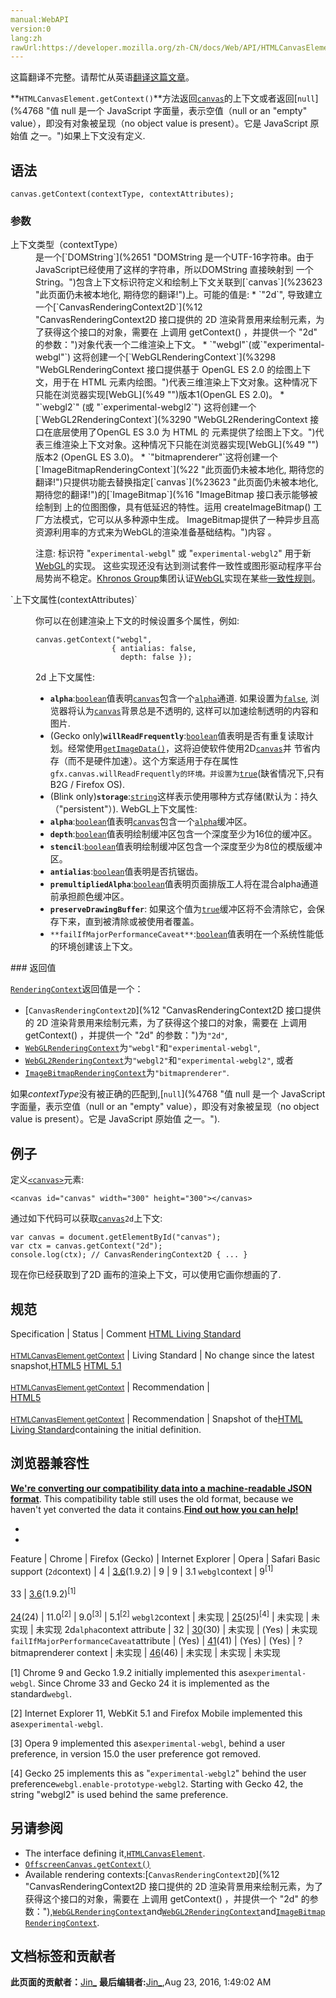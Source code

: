 ```yaml
---
manual:WebAPI
version:0
lang:zh
rawUrl:https://developer.mozilla.org/zh-CN/docs/Web/API/HTMLCanvasElement/getContext
---
```




这篇翻译不完整。请帮忙从英语[翻译这篇文章](%23622 "")。






**`HTMLCanvasElement.getContext()`**方法返回[`canvas`](%23623 "此页面仍未被本地化, 期待您的翻译!")的上下文或者返回[`null`](%4768 "值 null 是一个 JavaScript 字面量，表示空值（null or an "empty" value），即没有对象被呈现（no object value is present）。它是 JavaScript 原始值 之一。")如果上下文没有定义.


## 语法<a name="语法"></a>

```
canvas.getContext(contextType, contextAttributes);

```

### 参数<a name="参数"></a>
<dl><dt id=''>上下文类型（contextType）</dt><dd>是一个[`DOMString`](%2651 "DOMString 是一个UTF-16字符串。由于JavaScript已经使用了这样的字符串，所以DOMString 直接映射到 一个String。")包含上下文标识符定义和绘制上下文关联到[`canvas`](%23623 "此页面仍未被本地化, 期待您的翻译!")上。可能的值是:
* `"2d`&quot;, 导致建立一个[`CanvasRenderingContext2D`](%12 "CanvasRenderingContext2D 接口提供的 2D 渲染背景用来绘制<canvas>元素，为了获得这个接口的对象，需要在 <canvas> 上调用 getContext() ，并提供一个 "2d" 的参数：")对象代表一个二维渲染上下文。
* `"webgl"`(或`"experimental-webgl"`) 这将创建一个[`WebGLRenderingContext`](%3298 "WebGLRenderingContext 接口提供基于 OpenGL ES 2.0 的绘图上下文，用于在 HTML <canvas> 元素内绘图。")代表三维渲染上下文对象。这种情况下只能在浏览器实现[WebGL](%49 "")版本1(OpenGL ES 2.0)。
* &quot;`webgl2`&quot; (或 &quot;`experimental-webgl2`&quot;) 这将创建一个[`WebGL2RenderingContext`](%3290 "WebGL2RenderingContext 接口在底层使用了OpenGL ES 3.0 为 HTML 的 <canvas> 元素提供了绘图上下文。")代表三维渲染上下文对象。这种情况下只能在浏览器实现[WebGL](%49 "")版本2 (OpenGL ES 3.0)。<i></i>
* `"bitmaprenderer"`这将创建一个[`ImageBitmapRenderingContext`](%22 "此页面仍未被本地化, 期待您的翻译!")只提供功能去替换指定[`canvas`](%23623 "此页面仍未被本地化, 期待您的翻译!")的[`ImageBitmap`](%16 "ImageBitmap 接口表示能够被绘制到 <canvas> 上的位图图像，具有低延迟的特性。运用 createImageBitmap() 工厂方法模式，它可以从多种源中生成。 ImageBitmap提供了一种异步且高资源利用率的方式来为WebGL的渲染准备基础结构。")内容 。


注意: 标识符 &quot;`experimental-webgl`&quot; 或 &quot;`experimental-webgl2`&quot; 用于新[WebGL](%49 "")的实现。 这些实现还没有达到测试套件一致性或图形驱动程序平台局势尚不稳定。[Khronos Group](%23624 "")集团认证[WebGL](%49 "")实现在某些[一致性规则](%23625 "")。

</dd><dt id=''>`上下文属性(contextAttributes)`</dt><dd>

你可以在创建渲染上下文的时候设置多个属性，例如:


```
canvas.getContext("webgl", 
                 { antialias: false,
                   depth: false });
```
2d 上下文属性:
* **`alpha`**:[`boolean`](%23626 "此页面仍未被本地化, 期待您的翻译!")值表明[`canvas`](%23623 "此页面仍未被本地化, 期待您的翻译!")包含一个[`alpha`](%23627 "此页面仍未被本地化, 期待您的翻译!")通道. 如果设置为[`false`](%23628 "此页面仍未被本地化, 期待您的翻译!"), 浏览器将认为[`canvas`](%23623 "此页面仍未被本地化, 期待您的翻译!")背景总是不透明的, 这样可以加速绘制透明的内容和图片.
* <i></i>(Gecko only)**`willReadFrequently`**:[`boolean`](%23626 "此页面仍未被本地化, 期待您的翻译!")值表明是否有重复读取计划。经常使用[`getImageData()`](%4765 "CanvasRenderingContext2D.getImageData() 返回一个ImageData对象，用来描述canvas区域隐含的像素数据，这个区域通过矩形表示，起始点为(sx, sy)、宽为sw、高为sh。")，这将迫使软件使用2D[`canvas`](%23623 "此页面仍未被本地化, 期待您的翻译!")并 节省内存（而不是硬件加速）。这个方案适用于存在属性`gfx.canvas.willReadFrequently的环境。并设置为`[`true`](%23629 "此页面仍未被本地化, 期待您的翻译!")(缺省情况下,只有B2G / Firefox OS).
* <i></i>(Blink only)**`storage`**:[`string`](%23630 "此页面仍未被本地化, 期待您的翻译!")这样表示使用哪种方式存储(默认为：持久（&quot;persistent&quot;）).
WebGL上下文属性:
* **`alpha`**:[`boolean`](%23626 "此页面仍未被本地化, 期待您的翻译!")值表明[`canvas`](%23623 "此页面仍未被本地化, 期待您的翻译!")包含一个[`alpha`](%23627 "此页面仍未被本地化, 期待您的翻译!")缓冲区。
* **`depth`**:[`boolean`](%23626 "此页面仍未被本地化, 期待您的翻译!")值表明绘制缓冲区包含一个深度至少为16位的缓冲区。
* **`stencil`**:[`boolean`](%23626 "此页面仍未被本地化, 期待您的翻译!")值表明绘制缓冲区包含一个深度至少为8位的模版缓冲区。
* **`antialias`**:[`boolean`](%23626 "此页面仍未被本地化, 期待您的翻译!")值表明是否抗锯齿。
* **`premultipliedAlpha`**:[`boolean`](%23626 "此页面仍未被本地化, 期待您的翻译!")值表明页面排版工人将在混合alpha通道前承担颜色缓冲区。
* **`preserveDrawingBuffer`**: 如果这个值为[`true`](%23629 "此页面仍未被本地化, 期待您的翻译!")缓冲区将不会清除它，会保存下来，直到被清除或被使用者覆盖。
* `**failIfMajorPerformanceCaveat**`:[`boolean`](%23626 "此页面仍未被本地化, 期待您的翻译!")值表明在一个系统性能低的环境创建该上下文。
</dd></dl>
### 返回值<a name="返回值"></a>


[`RenderingContext`](%18 "RenderingContext 是一个辅助类型，描述下面任何一个渲染上下文：  CanvasRenderingContext2D， WebGLRenderingContext 或者 WebGL2RenderingContext （继承自 WebGLRenderingContext）。")返回值是一个：


* [`CanvasRenderingContext2D`](%12 "CanvasRenderingContext2D 接口提供的 2D 渲染背景用来绘制<canvas>元素，为了获得这个接口的对象，需要在 <canvas> 上调用 getContext() ，并提供一个 "2d" 的参数：")为`"2d"`,
* [`WebGLRenderingContext`](%3298 "WebGLRenderingContext 接口提供基于 OpenGL ES 2.0 的绘图上下文，用于在 HTML <canvas> 元素内绘图。")为`"webgl"`和`"experimental-webgl"`,
* [`WebGL2RenderingContext`](%3290 "WebGL2RenderingContext 接口在底层使用了OpenGL ES 3.0 为 HTML 的 <canvas> 元素提供了绘图上下文。")为`"webgl2"`和`"experimental-webgl2"`, 或者
* [`ImageBitmapRenderingContext`](%22 "此页面仍未被本地化, 期待您的翻译!")为`"bitmaprenderer"`.


如果<em>contextType</em>没有被正确的匹配到,[`null`](%4768 "值 null 是一个 JavaScript 字面量，表示空值（null or an "empty" value），即没有对象被呈现（no object value is present）。它是 JavaScript 原始值 之一。").


## 例子<a name="例子"></a>


定义[`<canvas>`](%3 "<canvas>元素可被用来通过脚本（通常是JavaScript）绘制图形。比如,它可以被用来绘制图形,制作图片集合,甚至用来实现动画效果。你可以(也应该)在元素标签内写入可提供替代的的代码内容，这些内容将会在在旧的、不支持<canvas>元素的浏览器或是禁用了JavaScript的浏览器内渲染并展现。")元素:


```
<canvas id="canvas" width="300" height="300"></canvas>
```


通过如下代码可以获取[`canvas`](%23623 "此页面仍未被本地化, 期待您的翻译!")`2d`上下文:


```
var canvas = document.getElementById("canvas");
var ctx = canvas.getContext("2d");
console.log(ctx); // CanvasRenderingContext2D { ... }
```


现在你已经获取到了2D 画布的渲染上下文，可以使用它画你想画的了.


## 规范<a name="规范"></a>
Specification | Status | Comment 
[HTML Living Standard<br></br><small>HTMLCanvasElement.getContext</small>](%23631 "") | Living Standard | No change since the latest snapshot,[HTML5](%12136 "HTML5") 
[HTML 5.1<br></br><small>HTMLCanvasElement.getContext</small>](%23632 "") | Recommendation |  
[HTML5<br></br><small>HTMLCanvasElement.getContext</small>](%23633 "") | Recommendation | Snapshot of the[HTML Living Standard](%11885 "HTML Living Standard")containing the initial definition. 


## 浏览器兼容性<a name="浏览器兼容性"></a>


**[We&#39;re converting our compatibility data into a machine-readable JSON format](%3344 "")**. This compatibility table still uses the old format, because we haven&#39;t yet converted the data it contains.**[Find out how you can help!](%3392 "")**


* 
* 
Feature | Chrome | Firefox (Gecko) | Internet Explorer | Opera | Safari 
Basic support (`2d`context) | 4 | [3.6](%4744 "Released on 2010-01-21.")(1.9.2) | 9 | 9 | 3.1 
`webgl`context | 9<sup>[1]</sup><br></br>33 | [3.6](%4744 "Released on 2010-01-21.")(1.9.2)<sup>[1]</sup><br></br>[24](%4943 "Released on 2013-09-17.")(24) | 11.0<sup>[2]</sup> | 9.0<sup>[3]</sup> | 5.1<sup>[2]</sup> 
`webgl2`context<i></i> | 未实现 | [25](%3679 "Released on 2013-10-29.")(25)<sup>[4]</sup> | 未实现 | 未实现 | 未实现 
2d`alpha`context attribute | 32 | [30](%3680 "Released on 2014-06-10.")(30) | 未实现 | (Yes) | 未实现 
`failIfMajorPerformanceCaveat`attribute | (Yes) | [41](%4735 "Released on 2015-09-22.")(41) | (Yes) | (Yes) | ? 
bitmaprenderer context | 未实现 | [46](%11041 "Released on 2016-04-26.")(46) | 未实现 | 未实现 | 未实现 





[1] Chrome 9 and Gecko 1.9.2 initially implemented this as`experimental-webgl`. Since Chrome 33 and Gecko 24 it is implemented as the standard`webgl`.



[2] Internet Explorer 11, WebKit 5.1 and Firefox Mobile implemented this as`experimental-webgl`.



[3] Opera 9 implemented this as`experimental-webgl`, behind a user preference, in version 15.0 the user preference got removed.



[4] Gecko 25 implements this as &quot;`experimental-webgl2`&quot; behind the user preference`webgl.enable-prototype-webgl2`. Starting with Gecko 42, the string &quot;webgl2&quot; is used behind the same preference.


## 另请参阅<a name="另请参阅"></a>

* The interface defining it,[`HTMLCanvasElement`](%11 "DOM canvas元素暴露了HTMLCanvasElement接口,该接口提供了用来操作一个canvas元素布局和呈现的属性和方法.HTMLCanvasElement接口继承了element接口的属性和方法.").
* [`OffscreenCanvas.getContext()`](%14010 "此页面仍未被本地化, 期待您的翻译!")
* Available rendering contexts:[`CanvasRenderingContext2D`](%12 "CanvasRenderingContext2D 接口提供的 2D 渲染背景用来绘制<canvas>元素，为了获得这个接口的对象，需要在 <canvas> 上调用 getContext() ，并提供一个 "2d" 的参数："),[`WebGLRenderingContext`](%3298 "WebGLRenderingContext 接口提供基于 OpenGL ES 2.0 的绘图上下文，用于在 HTML <canvas> 元素内绘图。")and[`WebGL2RenderingContext`](%3290 "WebGL2RenderingContext 接口在底层使用了OpenGL ES 3.0 为 HTML 的 <canvas> 元素提供了绘图上下文。")and[`ImageBitmapRenderingContext`](%22 "此页面仍未被本地化, 期待您的翻译!").



## 文档标签和贡献者
**此页面的贡献者：**[Jin_](%23634 "")
**最后编辑者:**[Jin_](%23634 ""),<time>Aug 23, 2016, 1:49:02 AM</time>


